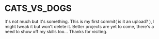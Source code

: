 # CATS_VS_DOGS
It's not much but it's something.
This is my first commit( is it an upload? ), I might tweak it but won't delete it.
Better projects are yet to come, there's a need to show off my skills too...
Thanks for visiting. 
